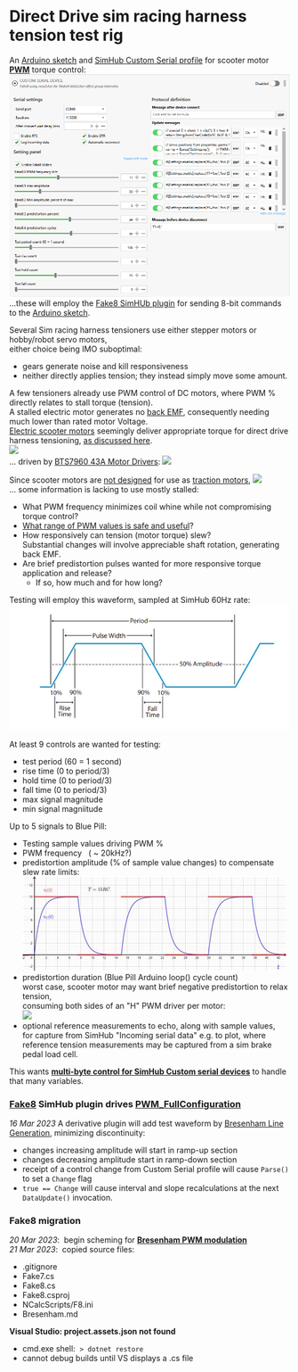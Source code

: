 # Direct Drive sim racing harness tension test rig
 An [Arduino sketch](https://github.com/blekenbleu/Arduino-Blue-Pill/tree/main/blek2byte) 
 and [SimHub Custom Serial profile](https://raw.githubusercontent.com/blekenbleu/SimHub-profiles/main/Fake8.shsds) 
 for scooter motor [**PWM**](PWM.md) torque control:  
 ![](https://raw.githubusercontent.com/blekenbleu/Fake8/main/Fake8.png)  
 ...these will employ the [Fake8 SimHUb plugin](https://github.com/blekenbleu/Fake8) for sending 8-bit commands
 to the [Arduino sketch](https://github.com/blekenbleu/Arduino-Blue-Pill/tree/main/blek2byte).

Several Sim racing harness tensioners use either stepper motors or hobby/robot servo motors,  
either choice being IMO suboptimal:
- gears generate noise and kill responsiveness
- neither directly applies tension; they instead simply move some amount.

A few tensioners already use PWM control of DC motors,
where PWM % directly relates to stall torque (tension).  
A stalled electric motor generates no [back EMF](https://en.wikipedia.org/wiki/Counter-electromotive_force),
consequently needing much lower than rated motor Voltage.  
[Electric scooter motors](https://www.amazon.com/dp/B09KRGZX3G?tag=racedep-20)
seemingly deliver appropriate torque for direct drive harness tensioning, [as discussed here](https://www.racedepartment.com/threads/2dof-harness-tensionner-with-fly-ptmover.194331/page-9#post-3531954).  
![](https://m.media-amazon.com/images/I/71aZ-9HlhdL._SL1500_.jpg)  
... driven by [BTS7960 43A Motor Drivers](https://electropeak.com/learn/interfacing-bts7960-43a-high-power-motor-driver-module-with-arduino/):
![](https://electropeak.com/learn/wp-content/uploads/2021/01/BTS7960-43A-Driver-Module.jpg)  

Since scooter motors are [not designed](https://support.electricscooterparts.com/support/discussions/topics/1000087804)
for use as [traction motors](https://en.wikipedia.org/wiki/Traction_motor),
![](https://s3.amazonaws.com/cdn.freshdesk.com/data/helpdesk/attachments/production/1061847567/original/ZBdjpUecHVhGhRT2PKtmCvsTbPvkehl3zg.png)  
... some information is lacking to use mostly stalled:
- What PWM frequency minimizes coil whine while not compromising torque control?
- [What range of PWM values is safe and useful](https://www.allaboutcircuits.com/textbook/semiconductors/chpt-11/pulse-width-modulation/)?
- How responsively can tension (motor torque) slew?  
  Substantial changes will involve appreciable shaft rotation, generating back EMF.  
- Are brief predistortion pulses wanted for more responsive torque application and release?
   - If so, how much and for how long?

Testing will employ this waveform, sampled at SimHub 60Hz rate:  
![](test.png)  

At least 9 controls are wanted for testing:
- test period  (60 = 1 second)
- rise time (0 to period/3)
- hold time (0 to period/3)
- fall time (0 to period/3)
- max signal magnitude
- min signal magniitude

Up to 5 signals to Blue Pill:  
- Testing sample values driving PWM %
- PWM frequency &nbsp; ( ~ 20kHz?)
- predistortion amplitude (% of sample value changes) to compensate slew rate limits:
  ![](predistort.jpg)
- predistortion duration (Blue Pill Arduino loop() cycle count)  
  worst case, scooter motor may want brief negative predistortion to relax tension,  
  consuming both sides of an "H" PWM driver per motor:  
  ![](https://www.allaboutcircuits.com/uploads/articles/simple-H-bridge.jpg)  
- optional reference measurements to echo, along with sample values,  
  for capture from SimHub "Incoming serial data" e.g. to plot,
  where reference tension measurements may be captured from a sim brake pedal load cell.
  
This wants [**multi-byte control for SimHub Custom serial devices**](https://github.com/blekenbleu/Arduino-Blue-Pill/blob/main/8-bit.md) 
 to handle that many variables.  

### [Fake8](https://github.com/blekenbleu/Fake8) SimHub plugin drives [PWM_FullConfiguration](https://github.com/blekenbleu/Arduino-Blue-Pill/tree/main/PWM_FullConfiguration)  
*16 Mar 2023* A derivative plugin will add test waveform by [Bresenham Line Generation](https://www.geeksforgeeks.org/bresenhams-line-generation-algorithm/), minimizing discontinuity:  
- changes increasing amplitude will start in ramp-up section
- changes decreasing amplitude start in ramp-down section
- receipt of a control change from Custom Serial profile will cause `Parse()` to set a `Change` flag
- `true == Change` will cause interval and slope recalculations at the next `DataUpdate()` invocation.

### Fake8 migration
*20 Mar 2023*:&nbsp; begin scheming for [**Bresenham PWM modulation**](Bresenham.md)  
*21 Mar 2023*:&nbsp; copied source files:
- .gitignore
- Fake7.cs
- Fake8.cs
- Fake8.csproj
- NCalcScripts/F8.ini  
- Bresenham.md

**Visual Studio:  project.assets.json not found**
- cmd.exe shell:&nbsp;  `> dotnet restore`
- cannot debug builds until VS displays a .cs file
